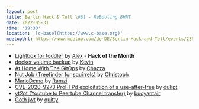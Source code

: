 ```yaml
---
layout: post
title: Berlin Hack & Tell \#81 - ReBooting BHNT
date: 2022-05-31
time: '19:30'
location: '[c-base](https://www.c-base.org)'
meetupUrl: https://www.meetup.com/de-DE/Berlin-Hack-and-Tell/events/286132341/
---
```


* [Lightbox for toddler](https://www.reddit.com/r/DIY/comments/sar7t1/our_two_year_old_loves_to_flick_the_lights_so_i/) by [Alex](https://www.reddit.com/user/Cupcake_Chef/) - **Hack of the Month**
* [docker volume backup](https://github.com/kevinveenbirkenbach/docker-volume-backup) by [Kevin](https://github.com/kevinveenbirkenbach)
* [At Home With The GitOps](https://github.com/whalecoiner/home) by [Chazza](https://github.com/whalecoiner)
* [Nut Job (Treefinder for squirrels)](https://github.com/cfretter/eichhoernchen-shdb2019) by [Christoph](https://github.com/cfretter)
* [MarioDemo](https://github.com/RamziKhahil/MarioDemo) by [Ramzi](https://github.com/RamziKhahil)
* [CVE-2020-9273 ProFTPd exploitation of a use-after-free](https://github.com/ptef/CVE-2020-9273) by [dukpt](https://github.com/ptef)
* [yt2pt (Youtube to Peertube Channel transfer)](https://github.com/buoyantair/yt2pt) by [buoyantair](https://github.com/buoyantair)
* [Goth jwt](http://github.com/quittymr/goth) by [quitty](http://github.com/quittymr)
